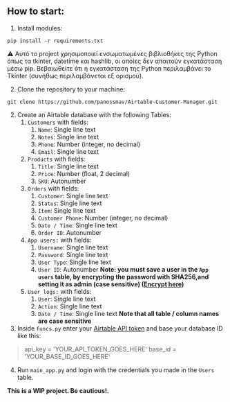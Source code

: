 ## How to start:
1. Install modules:
``` 
pip install -r requirements.txt
```
⚠ Αυτό το project χρησιμοποιεί ενσωματωμένες βιβλιοθήκες της Python όπως τα tkinter, datetime και hashlib, οι οποίες δεν απαιτούν εγκατάσταση μέσω pip. Βεβαιωθείτε ότι η εγκατάσταση της Python περιλαμβάνει το Tkinter (συνήθως περιλαμβάνεται εξ ορισμού).


2. Clone the repository to your machine:
``` git
git clone https://github.com/panossmav/Airtable-Customer-Manager.git
```
2. Create an Airtable database with the following Tables:
	1. `Customers` with fields:
		1. `Name`: Single line text
		2. `Notes`: Single line text
		3. `Phone`: Number (integer, no decimal)
		4. `Email`: Single line text
	2. `Products` with fields:
		1. `Title`: Single line text 
		2. `Price`: Number (float, 2 decimal)
		3. `SKU`: Autonumber
	3. `Orders` with fields:
		1. `Customer`: Single line text
		2. `Status`: Single line text
		3. `Item`: Single line text
		4. `Customer Phone`: Number (integer, no decimal)
		5. `Date / Time`: Single line text
		6. `Order ID`: Autonumber
	4. `App users:` with fields:
		1. `Username`: Single line text
		2. `Password`: Single line text
		3. `User Type`: Single line text
		4. `User ID`: Autonumber
		**Note: you must save a user in the `App users` table, by encrypting the password with SHA256,and setting it as admin (case sensitive) ([Encrypt here](https://emn178.github.io/online-tools/sha256.html))**
	5. `User logs:` with fields:
		1. `User`: Single line text
		2. `Action`: Single line text
		3. `Date / Time`: Single line text
	**Note that all table / column names are case sensitive**
3. Inside `funcs.py` enter your [Airtable API token](https://airtable.com/create/tokens) and base your database ID like this:
>	api_key = 'YOUR_API_TOKEN_GOES_HERE'
>	base_id = 'YOUR_BASE_ID_GOES_HERE'

4. Run `main_app.py` and login with the credentials you made in the `Users` table.

**This is a WIP project. Be cautious!.**

